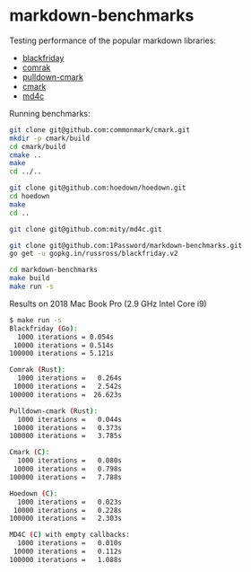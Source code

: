 # markdown-benchmarks

Testing performance of the popular markdown libraries:

* [blackfriday](https://github.com/russross/blackfriday)
* [comrak](https://github.com/kivikakk/comrak)
* [pulldown-cmark](https://github.com/raphlinus/pulldown-cmark)
* [cmark](https://github.com/commonmark/cmark)
* [md4c](https://github.com/mity/md4c)

Running benchmarks:

```bash
git clone git@github.com:commonmark/cmark.git
mkdir -p cmark/build
cd cmark/build
cmake ..
make
cd ../..

git clone git@github.com:hoedown/hoedown.git
cd hoedown
make
cd ..

git clone git@github.com:mity/md4c.git

git clone git@github.com:1Password/markdown-benchmarks.git
go get -u gopkg.in/russross/blackfriday.v2

cd markdown-benchmarks
make build
make run -s
```

Results on 2018 Mac Book Pro (2.9 GHz Intel Core i9)

```bash
$ make run -s
Blackfriday (Go):
  1000 iterations = 0.054s
 10000 iterations = 0.514s
100000 iterations = 5.121s

Comrak (Rust):
  1000 iterations =   0.264s
 10000 iterations =   2.542s
100000 iterations =  26.623s

Pulldown-cmark (Rust):
  1000 iterations =   0.044s
 10000 iterations =   0.373s
100000 iterations =   3.785s

Cmark (C):
  1000 iterations =   0.080s
 10000 iterations =   0.798s
100000 iterations =   7.788s

Hoedown (C):
  1000 iterations =   0.023s
 10000 iterations =   0.228s
100000 iterations =   2.303s

MD4C (C) with empty callbacks:
  1000 iterations =   0.010s
 10000 iterations =   0.112s
100000 iterations =   1.088s
```


